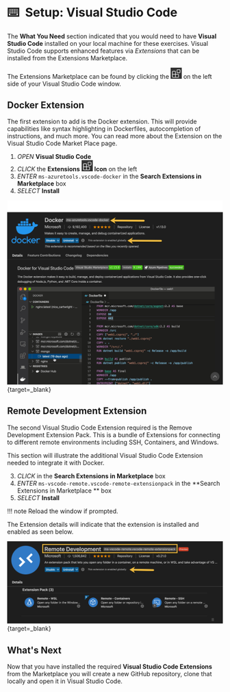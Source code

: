 # :keyboard: ​ Setup: Visual Studio Code

The **What You Need** section indicated that you would need to have **Visual Studio Code** installed on your local machine for these exercises.  Visual Studio Code supports enhanced features via *Extensions* that can be installed from the Extensions Marketplace.

The Extensions Marketplace can be found by clicking the <img src="../../images/image-20210610152153324.png" style="zoom:33%;" /> on the left side of your Visual Studio Code window.

## Docker Extension

The first extension to add is the Docker extension.  This will provide capabilities like syntax highlighting in Dockerfiles, autocompletion of instructions, and much more.  You can read more about the Extension on the Visual Studio Code Market Place page.

1. *OPEN* **Visual Studio Code** 
2. *CLICK* the **Extensions** <img src="../../images/image-20210610152153324.png" style="zoom:33%;" /> **Icon** on the left
3. *ENTER* `ms-azuretools.vscode-docker` in the **Search Extensions in Marketplace** box
4. *SELECT* **Install**

[![docker extension](../images/docker-extension.png)](../../images/docker-extension.png){target=_blank}

## Remote Development Extension

The second Visual Studio Code Extension required is the Remove Development Extension Pack.  This is a bundle of Extensions for connecting to different remote environments including SSH, Containers, and Windows.  

This section will illustrate the additional Visual Studio Code Extension needed to integrate it with Docker. 

3. *CLICK* in the **Search Extensions in Marketplace** box 
2. *ENTER* `ms-vscode-remote.vscode-remote-extensionpack` in the **Search Extensions in Marketplace ** box
3. *SELECT* **Install**

!!! note
    Reload the window if prompted.

The Extension details will indicate that the extension is installed and enabled as seen below.

[![remote dev extension](../images/remote-development-extension.png)](../../images/remote-development-extension.png){target=_blank}

## What's Next

Now that you have installed the required **Visual Studio Code Extensions** from the Marketplace you will create a new GitHub repository, clone that locally and open it in Visual Studio Code. 

